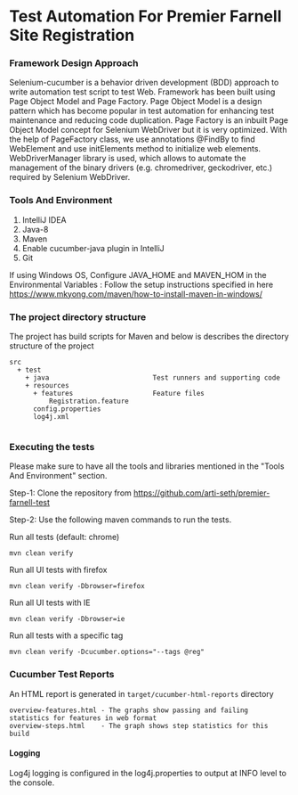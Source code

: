 Test Automation For Premier Farnell Site Registration
======================================================

### Framework Design Approach
Selenium-cucumber is a behavior driven development (BDD) approach to write automation test script to test Web. Framework has been built using Page Object Model and Page Factory. 
Page Object Model is a design pattern which has become popular in test automation for enhancing test maintenance and reducing code duplication. Page Factory is an inbuilt Page Object Model concept for Selenium WebDriver but it is very optimized. With the help of PageFactory class, we use annotations @FindBy to find WebElement and use initElements method to initialize web elements. 
WebDriverManager library is used, which allows to automate the management of the binary drivers (e.g. chromedriver, geckodriver, etc.) required by Selenium WebDriver.


### Tools And Environment
1. IntelliJ IDEA 
2. Java-8
3. Maven
4. Enable cucumber-java plugin in IntelliJ
5. Git

If using Windows OS, Configure JAVA_HOME and MAVEN_HOM in the Environmental Variables : Follow the setup instructions specified in here https://www.mkyong.com/maven/how-to-install-maven-in-windows/


### The project directory structure
The project has build scripts for Maven and below is describes the directory structure of the project
~~~~
src
  + test
    + java                          Test runners and supporting code
    + resources
      + features                    Feature files
          Registration.feature
      config.properties      
      log4j.xml       
      
~~~~

### **Executing the tests**

Please make sure to have all the tools and libraries mentioned in the "Tools And Environment" section.

Step-1: Clone the repository from  https://github.com/arti-seth/premier-farnell-test

Step-2: Use the following maven commands to run the tests.

Run all tests (default: chrome)
~~~~
mvn clean verify
~~~~

Run all UI tests with firefox 
~~~~
mvn clean verify -Dbrowser=firefox
~~~~

Run all UI tests with IE 
~~~~
mvn clean verify -Dbrowser=ie
~~~~

Run all tests with a specific tag
~~~~
mvn clean verify -Dcucumber.options="--tags @reg"
~~~~

### Cucumber Test Reports
An HTML report is generated in `target/cucumber-html-reports` directory
~~~~
overview-features.html - The graphs show passing and failing statistics for features in web format
overview-steps.html    - The graph shows step statistics for this build
~~~~

#### Logging

Log4j logging is configured in the log4j.properties to output at INFO level to the console.
